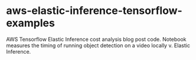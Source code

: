 # aws-elastic-inference-tensorflow-examples
AWS Tensorflow Elastic Inference cost analysis blog post code. Notebook measures the timing of running object detection on a video locally v. Elastic Inference.
